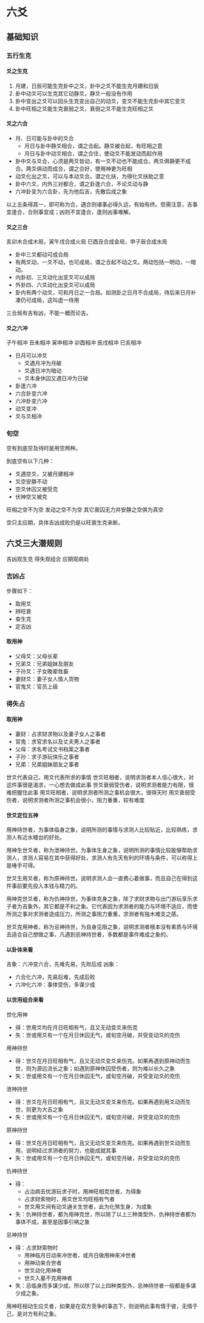 # 六爻

## 基础知识

### 五行生克

#### 爻之生克

1. 月建，日辰可能生克卦中之爻，卦中之爻不能生克月建和日辰
2. 卦中动爻可以生克其它动静爻，静爻一般没有作用
3. 卦中变出之爻可以回头生克变出自己的动爻，变爻不能生克卦中其它变爻
4. 卦中旺相之爻能生克衰弱之爻，衰弱之爻不能生克旺相之爻

#### 爻之六合

- 月、日可能与卦中的爻合
  - 月日与卦中静爻相合，谓之合起。静爻被合起，有旺相之意
  - 月日与卦中动爻相合，谓之合住，使动爻不能发动而起作用
- 卦中爻与爻合，心须是两爻皆动，有一爻不动也不能成合。两爻俱静更不成合。两爻俱动而成合，谓之合好，使用神更为旺相
- 动爻化出之爻，可以与本动爻合。谓之化扶，为得化爻扶助之意
- 卦中六爻，内外三对都合，谓之卦逢六合，不论爻动与静
- 六冲卦变为六合卦，先为他后吉，先散后成之象

以上五条得其一，即可称为合，遇合则诸事必得久远，有始有终。但需注意，吉事宜逢合，合则事宜成；凶则不宜逢合，逢则凶事难解。

#### 爻之三合

亥卯木合成木局，寅午戌合成火局
巳酉丑合成金局，申子辰合成水局

- 卦中三爻都动可成合局
- 有两爻动，一爻不动，也可成局，谓之合起不动之爻。两动包括一明动，一暗动。
- 内卦初、三爻动化出变爻可以成局
- 外卦四、六爻动化出变爻可以成局
- 卦内有两个动爻，可和月日之一合局。如测卦之日月不合成局，待后来日月补凑仍可成局，这叫虚一待用

三合局有吉有凶，不能一概而论吉。


#### 爻之六冲

子午相冲
丑未相冲
寅申相冲
卯酉相冲
辰戌相冲
巳亥相冲

- 日月可以冲爻
  - 爻遇月冲为月破
  - 爻遇日冲为暗动
  - 爻本身休囚又遇日冲为日破
- 卦逢六冲
- 六合卦变六冲
- 六冲卦变六冲
- 动爻变冲
- 爻与爻相冲

### 旬空

空有到底空及待时是用空两种。

到底空有以下几种：
- 爻遇空爻，又被月建相冲
- 爻空安静不动
- 空爻休囚又被受克
- 伏神空又被克

旺相之空不为空
发动之空不为空
其它衰囚无力并安静之空俱为真空

空只主应期，具体吉凶成败仍是以旺衰生克来断。

## 六爻三大潜规则

吉凶观生克
得失观组合
应期观病处

### 吉凶占

步骤如下：
- 取用爻
- 辨旺衰
- 查生克
- 定吉凶

#### 取用神

- 父母爻：父母长辈
- 兄弟爻：兄弟姐妹及朋友
- 子孙爻：子女晚辈牲畜
- 妻财爻：妻子女人情人货物
- 官鬼爻：官员上级

### 得失占

#### 取用神

- 妻财：占求财求物以及妻子女人之事者
- 官鬼：求官求名以及丈夫男人之事者
- 父母：求名考试文书档案之事者
- 子孙：求子游玩快乐之事者
- 兄弟：兄弟姐妹朋友之事者

世爻代表自己，用爻代表所求的事情
世爻旺相者，说明求测者本人信心很大，对这件事很是渴求，一心想去做成此事
世爻衰弱受伤者，说明求测者能力有限，很难把握住此事
用爻旺相者，说明求测者所测之事机会很大，很得天时
用爻衰弱受伤者，说明求测者所测之事机会很小，阻力重重，较有难度

#### 世爻定位五神

用神持世者，为事体临身之象，说明所测的事情与求测人比较贴近，比较熟练，求测人有近水楼台的好处。

用神生世爻者，称为泄神持世。为事体生身之象，说明所测的事情比较能够帮助求测人，求测人容易在其中获得好处，求测人有先天有利的环境与条件，可以称得上是唾手可得。

世爻生用爻者，称为原神持世。说明求测人会一直费心着做事，而且自己在得到这件事前要先投入本钱与精力的。

用神克世爻者，称为仇神持世。为事体克身之象，除了求财求物与出门游玩享乐求子者为吉象外，其它都是不利之象。它代表因为求测者的能力与环境不适应，而使所测之事对求测者造成压力，所测之事阻力重重，求测者有独木难支之感。

世爻克用神者，称为忌神持世，为自身见阻之象，说明求测者根本没有素质与环境去适合自己想做之事，凡遇到忌神持世者，多数都是事件难成之象的。

#### 以卦体来看

吉象：六冲变六合，先难先易，先败后成
凶象：
- 六合化六冲，先易后难，先成后败
- 六冲化六冲：事体受伤，多谋少成

#### 以世用组合来看

世化用神
- 得：世用爻均在月日旺相有气，且又无动变爻来伤克
- 失：世或用爻有一个在月日休囚无气，或旬空月破，并受变动爻的克伤

用神持世
- 得：世爻在月日旺相有气，且又无动爻变爻来伤克。如果再遇到原神动而生世，则为源远流长之象；如遇到原神休囚受伤者，则为难以长久之象
- 失：世或用爻有一个在月日休囚无气，或旬空月破，并受变动爻的克伤

泄神持世
- 得：世爻在月日旺相有气，且又无动爻变爻来伤克。如果再遇到用爻动而生世，则更为大吉之象
- 失：世或用爻有一个在月日休囚无气，或旬空月破，并受变动爻的克伤

原神持世
- 得：世爻在月日旺相有气，且又无动爻变爻来伤克。如果再遇到世爻动而生用，说明经过求测者的努力，也能成就其事
- 失：世或用爻有一个在月日休囚无气，或旬空月破，并受变动爻的克伤

仇神持世
- 得：
  - 占治病去忧游玩求子时，用神旺相克世者，为得象
  - 占求财索物时，用爻世爻均旺相有气者
  - 世爻用爻间有动爻通关生世者，此为化煞生身，为成象
- 失：仇神持世者，都为用神克世，所以除了以上三种类型外，仇神持世者都为事体不成，甚至是因事引祸之象

忌神持世
- 得：占求财索物时
  - 用神临月日动来冲世者，或月日做用神来冲世者
  - 用神动来合世者
  - 世爻动化用神者
  - 世爻入墓不克用神者
- 失：忌临身而多谋少成，所以除了以上四种类型外，忌神持世者一般都是多谋少成之象。

用神旺相动生应爻者，如果是在双方竞争的事态下，则说明此事有情于彼，无情于己，是对方有利之象。

